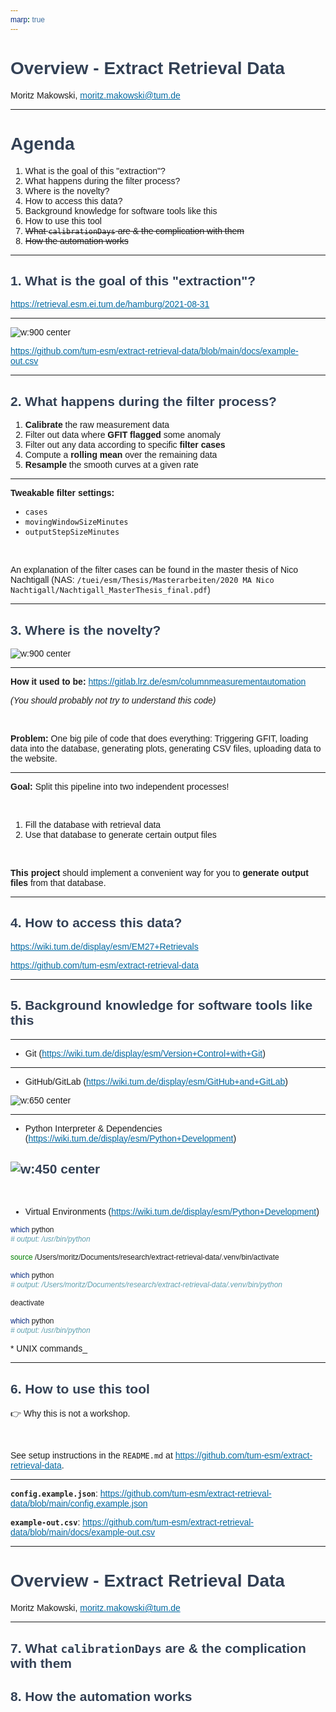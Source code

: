 ```yaml
---
marp: true
---
```


<style>
img[alt~="center"] {
  display: block;
  margin: 0 auto;
}
p[alt~="center"] {
  display: block;
  width: 100%;
  text-align: center;
}
* {
  font-family: "Rubik", sans-serif;
}
h1, h2, h3, h4, h5, h6 {
    color: #334155;
}
section {
    color: #0F172A;
}

a {
    color: #0369A1;
    text-decoration: underline;
}

section.invert footer, section.invert:after {
    color: #0F172A;
    opacity: 55%;
}

section.invert footer, section.invert:after {
    color: white;
    opacity: 70%;
}

s {
    opacity: 55%
}

section.invert {
    color: #E2E8F0;
}
section.invert h1 {
    color: #F1F5F9;
}
section.invert a{
    color: #7DD3FC;
    text-decoration: none;
}

strong {
    font-weight: 600
}
</style>

<!--
_class: invert
_backgroundImage: "url(images/dark-forest-bg.jpg)"
-->

# Overview - Extract Retrieval Data

Moritz Makowski, moritz.makowski@tum.de

---

<!--
paginate: true
backgroundImage: "url(images/bright-forest-bg.jpg)"
footer: '**Extract Retrieval Data**'
-->

# Agenda

1. What is the goal of this "extraction"?
2. What happens during the filter process?
3. Where is the novelty?
4. How to access this data?
5. Background knowledge for software tools like this
6. How to use this tool
7. ~~What `calibrationDays` are & the complication with them~~
8. ~~How the automation works~~

---

## 1. What is the goal of this "extraction"?

https://retrieval.esm.ei.tum.de/hamburg/2021-08-31

<!--
- Show retrieval plot
- Raw data is stored in a database
- The filtered data is easier to use in models
-->

---

![w:900 center](images/example-out.png)

https://github.com/tum-esm/extract-retrieval-data/blob/main/docs/example-out.csv

---

## 2. What happens during the filter process?

1. **Calibrate** the raw measurement data
2. Filter out data where **GFIT flagged** some anomaly
3. Filter out any data according to specific **filter cases**
4. Compute a **rolling mean** over the remaining data
5. **Resample** the smooth curves at a given rate

<!--

You can all reread this in the README.md

1. ... calibration factors are used from the database
2. ... (temperature in the enclosure, rapid concentration drop, etc.)
3. ... I will mention the filter cases in a minute
4. ...
5. ... for the output files (row)


Show retrieval page again.
-->

---

**Tweakable filter settings:**

-   `cases`
-   `movingWindowSizeMinutes`
-   `outputStepSizeMinutes`

<br/>

An explanation of the filter cases can be found in the master thesis of Nico Nachtigall (NAS: `/tuei/esm/Thesis/Masterarbeiten/2020 MA Nico Nachtigall/Nachtigall_MasterThesis_final.pdf`)

---

## 3. Where is the novelty?

![w:900 center](https://i.giphy.com/media/3o7aTskHEUdgCQAXde/giphy.webp)

---

**How it used to be:** https://gitlab.lrz.de/esm/columnmeasurementautomation

_(You should probably not try to understand this code)_

<br/>

**Problem:** One big pile of code that does everything: Triggering GFIT, loading data into the database, generating plots, generating CSV files, uploading data to the website.

<!--
- Plus: Everyone might want to use the data in a different way
-->

---

**Goal:** Split this pipeline into two independent processes!

<br/>

1. Fill the database with retrieval data
2. Use that database to generate certain output files

<br/>

**This project** should implement a convenient way for you to **generate output files** from that database.

<!--
- We handle the generation of retrieval data
- Current and future systems are being/should be built in a similar way
-->

---

## 4. How to access this data?

https://wiki.tum.de/display/esm/EM27+Retrievals

https://github.com/tum-esm/extract-retrieval-data

<!--
- MySQL database
- Raw data only
- extract-retrieval-data tool
-->

---

## 5. Background knowledge for software tools like this

---

-   Git (https://wiki.tum.de/display/esm/Version+Control+with+Git)

<!--

Switch to extract-retrieval-data in VSCode

-->

---

-   GitHub/GitLab (https://wiki.tum.de/display/esm/GitHub+and+GitLab)

![w:650 center ](images/github.com_tum-esm.png)

<!--

Show issues on GitHub

-->

---

-   Python Interpreter & Dependencies (https://wiki.tum.de/display/esm/Python+Development)

## ![w:450 center](images/dependencies.png)

<br/>

-   Virtual Environments (https://wiki.tum.de/display/esm/Python+Development)

```bash
which python
# output: /usr/bin/python

source /Users/moritz/Documents/research/extract-retrieval-data/.venv/bin/activate

which python
# output: /Users/moritz/Documents/research/extract-retrieval-data/.venv/bin/python

deactivate

which python
# output: /usr/bin/python
```

\* UNIX commands\_

<!--

Show venv in VS Code

-->

---

## 6. How to use this tool

👉 Why this is not a workshop.

<br/>

See setup instructions in the `README.md` at https://github.com/tum-esm/extract-retrieval-data.

<!--

- University machines
- Different operating systems
- Different skill levels

-->

---

**`config.example.json`**: https://github.com/tum-esm/extract-retrieval-data/blob/main/config.example.json

**`example-out.csv`**: https://github.com/tum-esm/extract-retrieval-data/blob/main/docs/example-out.csv

---

<!--
_class: invert
_backgroundImage: "url(images/dark-forest-bg.jpg)"
_paginate: false
-->

# Overview - Extract Retrieval Data

Moritz Makowski, moritz.makowski@tum.de

---

## 7. What `calibrationDays` are & the complication with them

## 8. How the automation works
